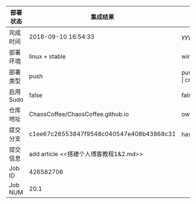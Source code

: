 部署状态 | 集成结果 | 参考值
---|---|---
完成时间 | 2018-09-10 16:54:33 | yyyy-mm-dd hh:mm:ss
部署环境 | linux + stable | window \| linux + stable
部署类型 | push | push \| pull_request \| api \| cron
启用Sudo | false | false \| true
仓库地址 | ChaosCoffee/ChaosCoffee.github.io | owner_name/repo_name
提交分支 | c1ee67c26553847f9548c040547e408b43868c31 | hash 16位
提交信息 | add article <<搭建个人博客教程1&2.md>> |
Job ID   | 426582706 |
Job NUM  | 20.1 |
